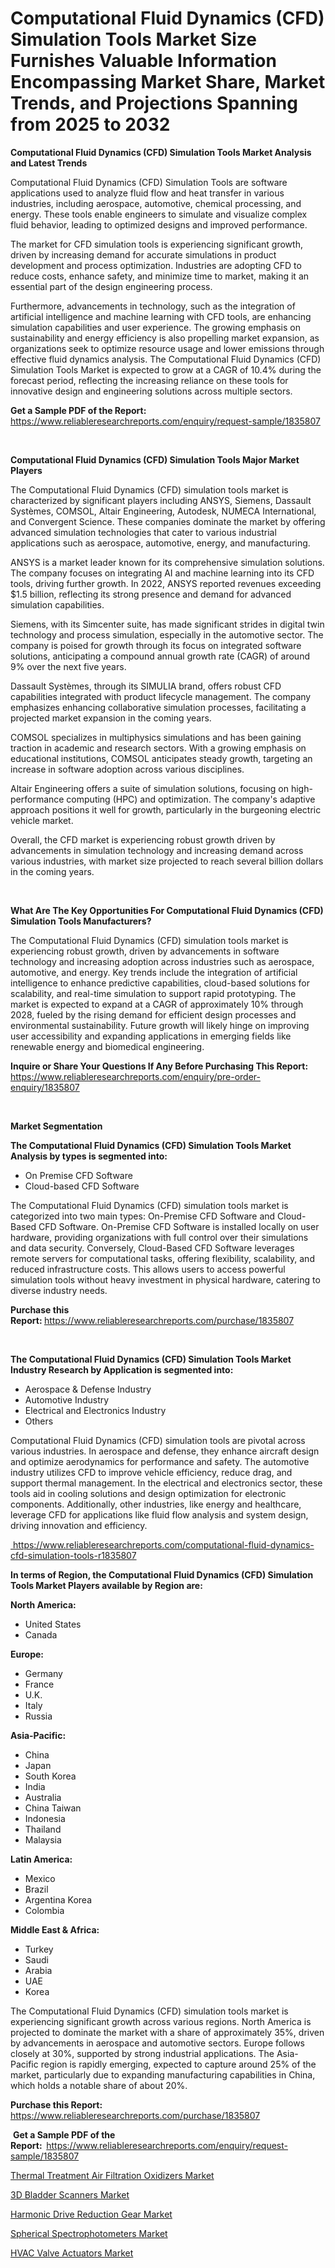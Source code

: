 <p><h1>Computational Fluid Dynamics (CFD) Simulation Tools Market Size Furnishes Valuable Information Encompassing Market Share, Market Trends, and Projections Spanning from 2025 to 2032</h1></p><p><strong>Computational Fluid Dynamics (CFD) Simulation Tools Market Analysis and Latest Trends</strong></p>
<p><p>Computational Fluid Dynamics (CFD) Simulation Tools are software applications used to analyze fluid flow and heat transfer in various industries, including aerospace, automotive, chemical processing, and energy. These tools enable engineers to simulate and visualize complex fluid behavior, leading to optimized designs and improved performance. </p><p>The market for CFD simulation tools is experiencing significant growth, driven by increasing demand for accurate simulations in product development and process optimization. Industries are adopting CFD to reduce costs, enhance safety, and minimize time to market, making it an essential part of the design engineering process. </p><p>Furthermore, advancements in technology, such as the integration of artificial intelligence and machine learning with CFD tools, are enhancing simulation capabilities and user experience. The growing emphasis on sustainability and energy efficiency is also propelling market expansion, as organizations seek to optimize resource usage and lower emissions through effective fluid dynamics analysis. The Computational Fluid Dynamics (CFD) Simulation Tools Market is expected to grow at a CAGR of 10.4% during the forecast period, reflecting the increasing reliance on these tools for innovative design and engineering solutions across multiple sectors.</p></p>
<p><strong>Get a Sample PDF of the Report:&nbsp;</strong> <a href="https://www.reliableresearchreports.com/enquiry/request-sample/1835807?utm_campaign=13&utm_medium=2&utm_source=Github&utm_content=ia&utm_term=26032025&utm_id=computational-fluid-dynamics-cfd-simulation-tools">https://www.reliableresearchreports.com/enquiry/request-sample/1835807</a></p>
<p>&nbsp;</p>
<p><strong>Computational Fluid Dynamics (CFD) Simulation Tools Major Market Players</strong></p>
<p><p>The Computational Fluid Dynamics (CFD) simulation tools market is characterized by significant players including ANSYS, Siemens, Dassault Systèmes, COMSOL, Altair Engineering, Autodesk, NUMECA International, and Convergent Science. These companies dominate the market by offering advanced simulation technologies that cater to various industrial applications such as aerospace, automotive, energy, and manufacturing.</p><p>ANSYS is a market leader known for its comprehensive simulation solutions. The company focuses on integrating AI and machine learning into its CFD tools, driving further growth. In 2022, ANSYS reported revenues exceeding $1.5 billion, reflecting its strong presence and demand for advanced simulation capabilities.</p><p>Siemens, with its Simcenter suite, has made significant strides in digital twin technology and process simulation, especially in the automotive sector. The company is poised for growth through its focus on integrated software solutions, anticipating a compound annual growth rate (CAGR) of around 9% over the next five years.</p><p>Dassault Systèmes, through its SIMULIA brand, offers robust CFD capabilities integrated with product lifecycle management. The company emphasizes enhancing collaborative simulation processes, facilitating a projected market expansion in the coming years.</p><p>COMSOL specializes in multiphysics simulations and has been gaining traction in academic and research sectors. With a growing emphasis on educational institutions, COMSOL anticipates steady growth, targeting an increase in software adoption across various disciplines.</p><p>Altair Engineering offers a suite of simulation solutions, focusing on high-performance computing (HPC) and optimization. The company's adaptive approach positions it well for growth, particularly in the burgeoning electric vehicle market.</p><p>Overall, the CFD market is experiencing robust growth driven by advancements in simulation technology and increasing demand across various industries, with market size projected to reach several billion dollars in the coming years.</p></p>
<p>&nbsp;</p>
<p><strong>What Are The Key Opportunities For Computational Fluid Dynamics (CFD) Simulation Tools Manufacturers?</strong></p>
<p><p>The Computational Fluid Dynamics (CFD) simulation tools market is experiencing robust growth, driven by advancements in software technology and increasing adoption across industries such as aerospace, automotive, and energy. Key trends include the integration of artificial intelligence to enhance predictive capabilities, cloud-based solutions for scalability, and real-time simulation to support rapid prototyping. The market is expected to expand at a CAGR of approximately 10% through 2028, fueled by the rising demand for efficient design processes and environmental sustainability. Future growth will likely hinge on improving user accessibility and expanding applications in emerging fields like renewable energy and biomedical engineering.</p></p>
<p><strong>Inquire or Share Your Questions If Any Before Purchasing This Report:</strong> <a href="https://www.reliableresearchreports.com/enquiry/pre-order-enquiry/1835807?utm_campaign=13&utm_medium=2&utm_source=Github&utm_content=ia&utm_term=26032025&utm_id=computational-fluid-dynamics-cfd-simulation-tools">https://www.reliableresearchreports.com/enquiry/pre-order-enquiry/1835807</a></p>
<p>&nbsp;</p>
<p><strong>Market Segmentation</strong></p>
<p><strong>The Computational Fluid Dynamics (CFD) Simulation Tools Market Analysis by types is segmented into:</strong></p>
<p><ul><li>On Premise CFD Software</li><li>Cloud-based CFD Software</li></ul></p>
<p><p>The Computational Fluid Dynamics (CFD) simulation tools market is categorized into two main types: On-Premise CFD Software and Cloud-Based CFD Software. On-Premise CFD Software is installed locally on user hardware, providing organizations with full control over their simulations and data security. Conversely, Cloud-Based CFD Software leverages remote servers for computational tasks, offering flexibility, scalability, and reduced infrastructure costs. This allows users to access powerful simulation tools without heavy investment in physical hardware, catering to diverse industry needs.</p></p>
<p><strong>Purchase this Report:&nbsp;</strong><a href="https://www.reliableresearchreports.com/purchase/1835807?utm_campaign=13&utm_medium=2&utm_source=Github&utm_content=ia&utm_term=26032025&utm_id=computational-fluid-dynamics-cfd-simulation-tools">https://www.reliableresearchreports.com/purchase/1835807</a></p>
<p>&nbsp;</p>
<p><strong>The Computational Fluid Dynamics (CFD) Simulation Tools Market Industry Research by Application is segmented into:</strong></p>
<p><ul><li>Aerospace & Defense Industry</li><li>Automotive Industry</li><li>Electrical and Electronics Industry</li><li>Others</li></ul></p>
<p><p>Computational Fluid Dynamics (CFD) simulation tools are pivotal across various industries. In aerospace and defense, they enhance aircraft design and optimize aerodynamics for performance and safety. The automotive industry utilizes CFD to improve vehicle efficiency, reduce drag, and support thermal management. In the electrical and electronics sector, these tools aid in cooling solutions and design optimization for electronic components. Additionally, other industries, like energy and healthcare, leverage CFD for applications like fluid flow analysis and system design, driving innovation and efficiency.</p></p>
<p><a href="https://www.reliableresearchreports.com/computational-fluid-dynamics-cfd-simulation-tools-r1835807?utm_campaign=13&utm_medium=2&utm_source=Github&utm_content=ia&utm_term=26032025&utm_id=computational-fluid-dynamics-cfd-simulation-tools">&nbsp;https://www.reliableresearchreports.com/computational-fluid-dynamics-cfd-simulation-tools-r1835807</a></p>
<p><strong>In terms of Region, the Computational Fluid Dynamics (CFD) Simulation Tools Market Players available by Region are:</strong></p>
<p>
    <p> <strong> North America: </strong>
        <ul>
            <li>United States</li>
            <li>Canada</li>
        </ul>
        </p> 
    <p> <strong> Europe: </strong>
        <ul>
            <li>Germany</li>
            <li>France</li>
            <li>U.K.</li>
            <li>Italy</li>
            <li>Russia</li>
        </ul>
        </p> 
    <p> <strong> Asia-Pacific: </strong>
        <ul>
            <li>China</li>
            <li>Japan</li>
            <li>South Korea</li>
            <li>India</li>
            <li>Australia</li>
            <li>China Taiwan</li>
            <li>Indonesia</li>
            <li>Thailand</li>
            <li>Malaysia</li>
        </ul>
        </p> 
    <p> <strong> Latin America: </strong>
        <ul>
            <li>Mexico</li>
            <li>Brazil</li>
            <li>Argentina Korea</li>
            <li>Colombia</li>
        </ul>
        </p> 
    <p> <strong> Middle East & Africa: </strong>
        <ul>
            <li>Turkey</li>
            <li>Saudi</li>
            <li>Arabia</li>
            <li>UAE</li>
            <li>Korea</li>
        </ul>
    </p>
    </p>
<p><p>The Computational Fluid Dynamics (CFD) simulation tools market is experiencing significant growth across various regions. North America is projected to dominate the market with a share of approximately 35%, driven by advancements in aerospace and automotive sectors. Europe follows closely at 30%, supported by strong industrial applications. The Asia-Pacific region is rapidly emerging, expected to capture around 25% of the market, particularly due to expanding manufacturing capabilities in China, which holds a notable share of about 20%.</p></p>
<p><strong>Purchase this Report: </strong><a href="https://www.reliableresearchreports.com/purchase/1835807?utm_campaign=13&utm_medium=2&utm_source=Github&utm_content=ia&utm_term=26032025&utm_id=computational-fluid-dynamics-cfd-simulation-tools">https://www.reliableresearchreports.com/purchase/1835807</a></p>
<p>&nbsp;<strong>Get a Sample PDF of the Report:&nbsp;&nbsp;</strong><a href="https://www.reliableresearchreports.com/enquiry/request-sample/1835807?utm_campaign=13&utm_medium=2&utm_source=Github&utm_content=ia&utm_term=26032025&utm_id=computational-fluid-dynamics-cfd-simulation-tools">https://www.reliableresearchreports.com/enquiry/request-sample/1835807</a></p>
<p><strong></strong></p>
<p><p><a href="https://github.com/yenagmah/Market-Research-Report-List-1/blob/main/thermal-treatment-air-filtration-oxidizers-market.md?utm_campaign=13&utm_medium=2&utm_source=Github&utm_content=ia&utm_term=26032025&utm_id=computational-fluid-dynamics-cfd-simulation-tools">Thermal Treatment Air Filtration Oxidizers Market</a></p><p><a href="https://github.com/omemaeuseda/Market-Research-Report-List-1/blob/main/3d-bladder-scanners-market.md?utm_campaign=13&utm_medium=2&utm_source=Github&utm_content=ia&utm_term=26032025&utm_id=computational-fluid-dynamics-cfd-simulation-tools">3D Bladder Scanners Market</a></p><p><a href="https://github.com/doganaqev/Market-Research-Report-List-1/blob/main/harmonic-drive-reduction-gear-market.md?utm_campaign=13&utm_medium=2&utm_source=Github&utm_content=ia&utm_term=26032025&utm_id=computational-fluid-dynamics-cfd-simulation-tools">Harmonic Drive Reduction Gear Market</a></p><p><a href="https://github.com/cevzarvargem/Market-Research-Report-List-1/blob/main/spherical-spectrophotometers-market.md?utm_campaign=13&utm_medium=2&utm_source=Github&utm_content=ia&utm_term=26032025&utm_id=computational-fluid-dynamics-cfd-simulation-tools">Spherical Spectrophotometers Market</a></p><p><a href="https://github.com/navodfetiya/Market-Research-Report-List-1/blob/main/hvac-valve-actuators-market.md?utm_campaign=13&utm_medium=2&utm_source=Github&utm_content=ia&utm_term=26032025&utm_id=computational-fluid-dynamics-cfd-simulation-tools">HVAC Valve Actuators Market</a></p></p>